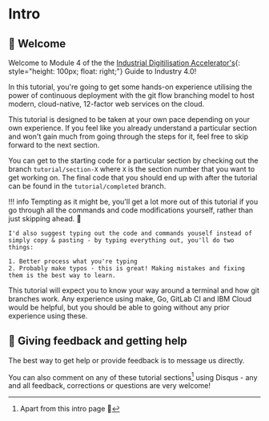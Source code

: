# Intro

## :wave: Welcome

Welcome to Module 4 of the the [Industrial Digitilisation Accelerator's](https://www.hartree.stfc.ac.uk/Pages/IDA.aspx){: style="height: 100px; float: right;"} Guide to Industry 4.0!

In this tutorial, you're going to get some hands-on experience utilising the power of continuous deployment with the git flow branching model to host modern, cloud-native, 12-factor web services on the cloud.

This tutorial is designed to be taken at your own pace depending on your own experience. If you feel like you already understand a particular section and won't gain much from going through the steps for it, feel free to skip forward to the next section.

You can get to the starting code for a particular section by checking out the branch `tutorial/section-X` where `X` is the section number that you want to get working on. The final code that you should end up with after the tutorial can be found in the `tutorial/completed` branch.

!!! info
    Tempting as it might be, you'll get a lot more out of this tutorial if you go through all the commands and code modifications yourself, rather than just skipping ahead. :slightly_smiling_face:

    I'd also suggest typing out the code and commands youself instead of simply copy & pasting - by typing everything out, you'll do two things:

    1. Better process what you're typing
    2. Probably make typos - this is great! Making mistakes and fixing them is the best way to learn.

This tutorial will expect you to know your way around a terminal and how git branches work. Any experience using make, Go, GitLab CI and IBM Cloud would be helpful, but you should be able to going without any prior experience using these.

## :speech_balloon: Giving feedback and getting help

The best way to get help or provide feedback is to message us directly.

You can also comment on any of these tutorial sections[^1] using Disqus - any and all feedback, corrections or questions are very welcome!

[^1]: Apart from this intro page :slightly_smiling_face:
